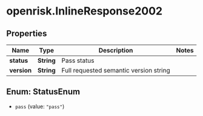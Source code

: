 # openrisk.InlineResponse2002

## Properties

Name | Type | Description | Notes
------------ | ------------- | ------------- | -------------
**status** | **String** | Pass status | 
**version** | **String** | Full requested semantic version string | 



## Enum: StatusEnum


* `pass` (value: `"pass"`)




